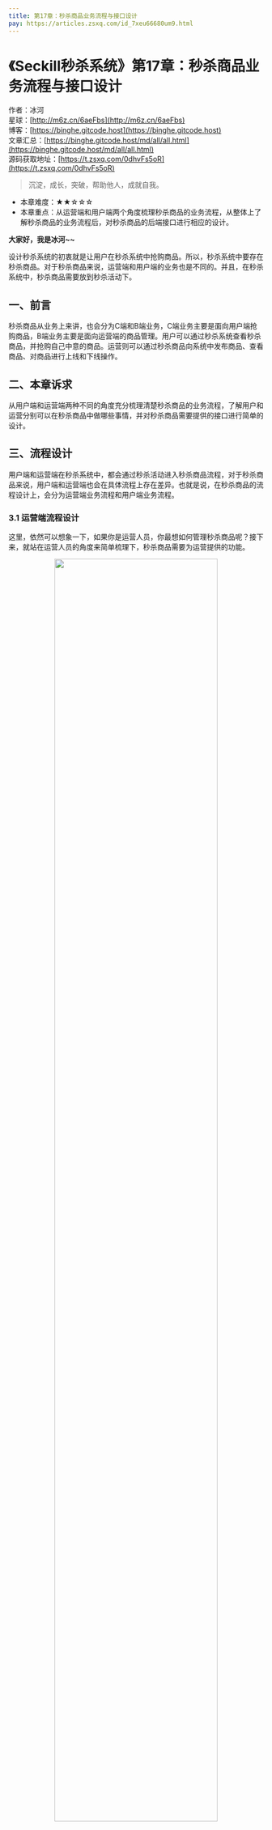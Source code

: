 ```yaml
---
title: 第17章：秒杀商品业务流程与接口设计
pay: https://articles.zsxq.com/id_7xeu66680um9.html
---
```


# 《Seckill秒杀系统》第17章：秒杀商品业务流程与接口设计

作者：冰河
<br/>星球：[http://m6z.cn/6aeFbs](http://m6z.cn/6aeFbs)
<br/>博客：[https://binghe.gitcode.host](https://binghe.gitcode.host)
<br/>文章汇总：[https://binghe.gitcode.host/md/all/all.html](https://binghe.gitcode.host/md/all/all.html)
<br/>源码获取地址：[https://t.zsxq.com/0dhvFs5oR](https://t.zsxq.com/0dhvFs5oR)

> 沉淀，成长，突破，帮助他人，成就自我。

* 本章难度：★★☆☆☆
* 本章重点：从运营端和用户端两个角度梳理秒杀商品的业务流程，从整体上了解秒杀商品的业务流程后，对秒杀商品的后端接口进行相应的设计。

**大家好，我是冰河~~**

设计秒杀系统的初衷就是让用户在秒杀系统中抢购商品。所以，秒杀系统中要存在秒杀商品。对于秒杀商品来说，运营端和用户端的业务也是不同的。并且，在秒杀系统中，秒杀商品需要放到秒杀活动下。

## 一、前言

秒杀商品从业务上来讲，也会分为C端和B端业务，C端业务主要是面向用户端抢购商品，B端业务主要是面向运营端的商品管理。用户可以通过秒杀系统查看秒杀商品，并抢购自己中意的商品。运营则可以通过秒杀商品向系统中发布商品、查看商品、对商品进行上线和下线操作。

## 二、本章诉求

从用户端和运营端两种不同的角度充分梳理清楚秒杀商品的业务流程，了解用户和运营分别可以在秒杀商品中做哪些事情，并对秒杀商品需要提供的接口进行简单的设计。

## 三、流程设计

用户端和运营端在秒杀系统中，都会通过秒杀活动进入秒杀商品流程，对于秒杀商品来说，用户端和运营端也会在具体流程上存在差异。也就是说，在秒杀商品的流程设计上，会分为运营端业务流程和用户端业务流程。

### 3.1 运营端流程设计

这里，依然可以想象一下，如果你是运营人员，你最想如何管理秒杀商品呢？接下来，就站在运营人员的角度来简单梳理下，秒杀商品需要为运营提供的功能。


<div align="center">
    <img src="https://binghe.gitcode.host/images/project/seckill/scekill-2023-05-21-001.png?raw=true" width="80%">
    <br/>
</div>

对于运营端来说，精简业务后，当运营人员登录秒杀系统，可以通过秒杀活动来发布秒杀商品，查看秒杀商品的列表，在秒杀商品页面可以对秒杀商品进行上线和下线操作。当秒杀商品设置为下线状态时，运营人员则只能查看当前被下线的秒杀商品，不能再对下线的秒杀商品进行操作。

### 3.2 用户端流程设计

相对于运营端，用户端的秒杀商品业务流程就比较简单了，用户在登录系统后，可以通过秒杀活动进入秒杀商品页面，在秒杀商品页面对商品进行抢购。用户抢购商品时，会有一个限制，就是只有在商品状态为上线状态，并且当前时间在商品秒杀时间周期内才能对商品进行抢购。

## 查看完整文章

加入[冰河技术](http://m6z.cn/6aeFbs)知识星球，解锁完整技术文章与完整代码